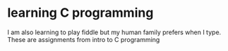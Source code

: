 # learning C programming

I am also learning to play fiddle but my human family prefers when I type. 
These are assignments from intro to C programming
